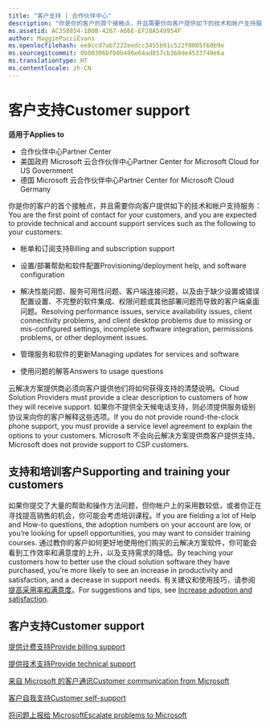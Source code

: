 ```yaml
---
title: "客户支持 | 合作伙伴中心"
description: "你是你的客户的首个接触点，并且需要你向客户提供如下的技术和帐户支持服务：计费和订阅支持、预配/部署帮助以及软件配置。解决性能问题、服务可用性问题、客户端连接问题，以及由于缺少设置或错误配置设置、不完整的软件集成、权限问题或其他部署问题而导致的客户端桌面问题。管理服务和软件的更新。回答有关使用情况的问题。云解决方案提供商必须向客户清楚说明他们将如何接受支持。 如果你不提供全天候电话支持，则必须提供服务级别协议来向你的客户解释这些选项。 Microsoft 不会向云解决方案提供商客户提供支持。"
ms.assetid: AC358854-1B0B-4267-A66E-EF28A549954F
author: MaggiePucciEvans
ms.openlocfilehash: ee8ccd7ab7222eedcc3455b91c522f0005f60b9e
ms.sourcegitcommit: 0b00306bfb0b406e64ad857cb360de4533740e6a
ms.translationtype: HT
ms.contentlocale: zh-CN
---
```

# <a name="customer-support"></a><span data-ttu-id="3cdd7-105">客户支持</span><span class="sxs-lookup"><span data-stu-id="3cdd7-105">Customer support</span></span>

**<span data-ttu-id="3cdd7-106">适用于</span><span class="sxs-lookup"><span data-stu-id="3cdd7-106">Applies to</span></span>**

-  <span data-ttu-id="3cdd7-107">合作伙伴中心</span><span class="sxs-lookup"><span data-stu-id="3cdd7-107">Partner Center</span></span>
-  <span data-ttu-id="3cdd7-108">美国政府 Microsoft 云合作伙伴中心</span><span class="sxs-lookup"><span data-stu-id="3cdd7-108">Partner Center for Microsoft Cloud for US Government</span></span>
-  <span data-ttu-id="3cdd7-109">德国 Microsoft 云合作伙伴中心</span><span class="sxs-lookup"><span data-stu-id="3cdd7-109">Partner Center for Microsoft Cloud Germany</span></span>

<span data-ttu-id="3cdd7-110">你是你的客户的首个接触点，并且需要你向客户提供如下的技术和帐户支持服务：</span><span class="sxs-lookup"><span data-stu-id="3cdd7-110">You are the first point of contact for your customers, and you are expected to provide technical and account support services such as the following to your customers:</span></span>

-   <span data-ttu-id="3cdd7-111">帐单和订阅支持</span><span class="sxs-lookup"><span data-stu-id="3cdd7-111">Billing and subscription support</span></span>

-   <span data-ttu-id="3cdd7-112">设置/部署帮助和软件配置</span><span class="sxs-lookup"><span data-stu-id="3cdd7-112">Provisioning/deployment help, and software configuration</span></span>

-   <span data-ttu-id="3cdd7-113">解决性能问题、服务可用性问题、客户端连接问题，以及由于缺少设置或错误配置设置、不完整的软件集成、权限问题或其他部署问题而导致的客户端桌面问题。</span><span class="sxs-lookup"><span data-stu-id="3cdd7-113">Resolving performance issues, service availability issues, client connectivity problems, and client desktop problems due to missing or mis-configured settings, incomplete software integration, permissions problems, or other deployment issues.</span></span>

-   <span data-ttu-id="3cdd7-114">管理服务和软件的更新</span><span class="sxs-lookup"><span data-stu-id="3cdd7-114">Managing updates for services and software</span></span>

-   <span data-ttu-id="3cdd7-115">使用问题的解答</span><span class="sxs-lookup"><span data-stu-id="3cdd7-115">Answers to usage questions</span></span>

<span data-ttu-id="3cdd7-116">云解决方案提供商必须向客户提供他们将如何获得支持的清楚说明。</span><span class="sxs-lookup"><span data-stu-id="3cdd7-116">Cloud Solution Providers must provide a clear description to customers of how they will receive support.</span></span> <span data-ttu-id="3cdd7-117">如果你不提供全天候电话支持，则必须提供服务级别协议来向你的客户解释这些选项。</span><span class="sxs-lookup"><span data-stu-id="3cdd7-117">If you do not provide round-the-clock phone support, you must provide a service level agreement to explain the options to your customers.</span></span> <span data-ttu-id="3cdd7-118">Microsoft 不会向云解决方案提供商客户提供支持。</span><span class="sxs-lookup"><span data-stu-id="3cdd7-118">Microsoft does not provide support to CSP customers.</span></span>

## <span data-ttu-id="3cdd7-119"><a href="" id="supportingtrainingcustomers"></a>支持和培训客户</span><span class="sxs-lookup"><span data-stu-id="3cdd7-119"><a href="" id="supportingtrainingcustomers"></a>Supporting and training your customers</span></span>


<span data-ttu-id="3cdd7-120">如果你提交了大量的帮助和操作方法问题，但你帐户上的采用数较低，或者你正在寻找提高销售的机会，你可能会考虑培训课程。</span><span class="sxs-lookup"><span data-stu-id="3cdd7-120">If you are fielding a lot of Help and How-to questions, the adoption numbers on your account are low, or you’re looking for upsell opportunities, you may want to consider training courses.</span></span> <span data-ttu-id="3cdd7-121">通过教你的客户如何更好地使用他们购买的云解决方案软件，你可能会看到工作效率和满意度的上升，以及支持需求的降低。</span><span class="sxs-lookup"><span data-stu-id="3cdd7-121">By teaching your customers how to better use the cloud solution software they have purchased, you’re more likely to see an increase in productivity and satisfaction, and a decrease in support needs.</span></span> <span data-ttu-id="3cdd7-122">有关建议和使用技巧，请参阅[提高采用率和满意度](increasing-adoption-and-satisfaction.md)。</span><span class="sxs-lookup"><span data-stu-id="3cdd7-122">For suggestions and tips, see [Increase adoption and satisfaction](increasing-adoption-and-satisfaction.md).</span></span>

## <a name="customer-support"></a><span data-ttu-id="3cdd7-123">客户支持</span><span class="sxs-lookup"><span data-stu-id="3cdd7-123">Customer support</span></span>


[<span data-ttu-id="3cdd7-124">提供计费支持</span><span class="sxs-lookup"><span data-stu-id="3cdd7-124">Provide billing support</span></span>](provide-billing-support.md)

[<span data-ttu-id="3cdd7-125">提供技术支持</span><span class="sxs-lookup"><span data-stu-id="3cdd7-125">Provide technical support</span></span>](provide-technical-support.md)

[<span data-ttu-id="3cdd7-126">来自 Microsoft 的客户通讯</span><span class="sxs-lookup"><span data-stu-id="3cdd7-126">Customer communication from Microsoft</span></span>](customer-communication-from-microsoft.md)

[<span data-ttu-id="3cdd7-127">客户自我支持</span><span class="sxs-lookup"><span data-stu-id="3cdd7-127">Customer self-support</span></span>](customer-self-support.md)

[<span data-ttu-id="3cdd7-128">将问题上报给 Microsoft</span><span class="sxs-lookup"><span data-stu-id="3cdd7-128">Escalate problems to Microsoft</span></span>](escalate-problems-to-microsoft.md)

 

 



